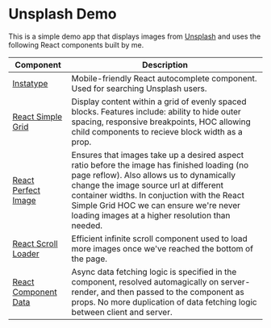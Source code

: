 # Unsplash Demo

This is a simple demo app that displays images from [Unsplash](https://unsplash.com) and uses the following React components built by me.

Component                       |    Description
---------------------------|----------------
[Instatype](https://github.com/gragland/instatype)             | Mobile-friendly React autocomplete component. Used for searching Unsplash users.
[React Simple Grid](https://github.com/gragland/react-simple-grid)                    | Display content within a grid of evenly spaced blocks. Features include: ability to hide outer spacing, responsive breakpoints, HOC allowing child components to recieve block width as a prop.
[React Perfect Image](https://github.com/gragland/react-perfect-image)               | Ensures that images take up a desired aspect ratio before the image has finished loading (no page reflow). Also allows us to dynamically change the image source url at different container widths. In conjuction with the React Simple Grid HOC we can ensure we're never loading images at a higher resolution than needed.
[React Scroll Loader](https://github.com/gragland/react-scroll-loader)             | Efficient infinite scroll component used to load more images once we've reached the bottom of the page.
[React Component Data]()           | Async data fetching logic is specified in the component, resolved automagically on server-render, and then passed to the component as props. No more duplication of data fetching logic between client and server.

